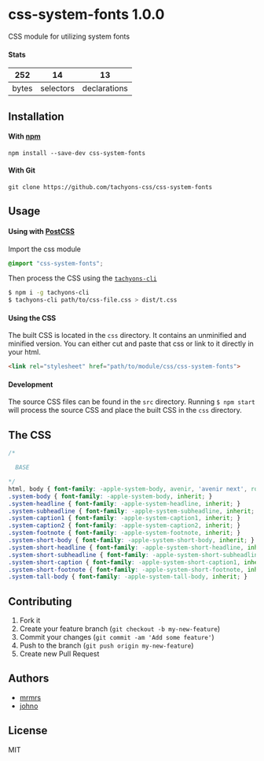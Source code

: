 # css-system-fonts 1.0.0

CSS module for utilizing system fonts

#### Stats

252 | 14 | 13
---|---|---
bytes | selectors | declarations

## Installation

#### With [npm](https://npmjs.com)

```
npm install --save-dev css-system-fonts
```

#### With Git

```
git clone https://github.com/tachyons-css/css-system-fonts
```

## Usage

#### Using with [PostCSS](https://github.com/postcss/postcss)

Import the css module

```css
@import "css-system-fonts";
```

Then process the CSS using the [`tachyons-cli`](https://github.com/tachyons-css/tachyons-cli)

```sh
$ npm i -g tachyons-cli
$ tachyons-cli path/to/css-file.css > dist/t.css
```

#### Using the CSS

The built CSS is located in the `css` directory. It contains an unminified and minified version.
You can either cut and paste that css or link to it directly in your html.

```html
<link rel="stylesheet" href="path/to/module/css/css-system-fonts">
```

#### Development

The source CSS files can be found in the `src` directory.
Running `$ npm start` will process the source CSS and place the built CSS in the `css` directory.

## The CSS

```css
/*

  BASE

*/
html, body { font-family: -apple-system-body, avenir, 'avenir next', roboto, 'helvetica neue', helvetica, ubuntu, arial, sans-serif; }
.system-body { font-family: -apple-system-body, inherit; }
.system-headline { font-family: -apple-system-headline, inherit; }
.system-subheadline { font-family: -apple-system-subheadline, inherit; }
.system-caption1 { font-family: -apple-system-caption1, inherit; }
.system-caption2 { font-family: -apple-system-caption2, inherit; }
.system-footnote { font-family: -apple-system-footnote, inherit; }
.system-short-body { font-family: -apple-system-short-body, inherit; }
.system-short-headline { font-family: -apple-system-short-headline, inherit; }
.system-short-subheadline { font-family: -apple-system-short-subheadline, inherit; }
.system-short-caption { font-family: -apple-system-short-caption1, inherit; }
.system-short-footnote { font-family: -apple-system-short-footnote, inherit; }
.system-tall-body { font-family: -apple-system-tall-body, inherit; }
```

## Contributing

1. Fork it
2. Create your feature branch (`git checkout -b my-new-feature`)
3. Commit your changes (`git commit -am 'Add some feature'`)
4. Push to the branch (`git push origin my-new-feature`)
5. Create new Pull Request

## Authors

* [mrmrs](http://mrmrs.io)
* [johno](http://johnotander.com)

## License

MIT

